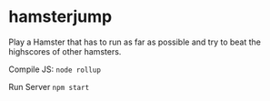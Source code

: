 # hamsterjump
Play a Hamster that has to run as far as possible and try to beat the highscores of other hamsters.
  
Compile JS:
`node rollup`  

Run Server
`npm start`